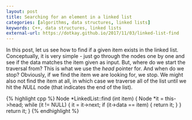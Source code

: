 ```yaml
---
layout: post
title: Searching for an element in a linked list
categories: [algorithms, data structures, linked lists]
keywords: C++, data structures, linked lists
external-url: https://dotkay.github.io/2017/11/03/linked-list-find
---
```


In this post, let us see how to find if a given item exists in the linked list. Conceptually, it is very simple - just go through the nodes one by one and see if the data matches the item given as input. But, where do we start the traversal from? This is what we use the _head_ pointer for. And when do we stop? Obviously, if we find the item we are looking for, we stop. We might also not find the item at all, in which case we traverse all of the list until we hit the _NULL_ node (that indicates the end of the list).

{% highlight cpp %}
Node *LinkedList::find (int item) {
  Node *it = this->head;
  while (it != NULL) {
    it = it->next;
    if (it->data == item) {
      return it;
    }
  }
  return it;
}
{% endhighlight %}